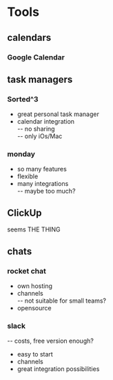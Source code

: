 # Tools

## calendars

### Google Calendar

## task managers

### Sorted^3

+ great personal task manager  
+ calendar integration  
-- no sharing  
-- only iOs/Mac

### monday

+ so  many features  
+ flexible  
+ many integrations  
-- maybe too much?

## ClickUp

seems THE THING

## chats

### rocket chat

+ own hosting  
+ channels  
-- not suitable for small teams?  
+ opensource 

### slack

-- costs, free version enough?  
+ easy to start  
+ channels  
+ great integration possibilities



